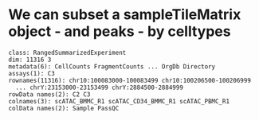 # We can subset a sampleTileMatrix object - and peaks - by celltypes

    class: RangedSummarizedExperiment 
    dim: 11316 3 
    metadata(6): CellCounts FragmentCounts ... OrgDb Directory
    assays(1): C3
    rownames(11316): chr10:100083000-100083499 chr10:100206500-100206999
      ... chrY:23153000-23153499 chrY:2884500-2884999
    rowData names(2): C2 C3
    colnames(3): scATAC_BMMC_R1 scATAC_CD34_BMMC_R1 scATAC_PBMC_R1
    colData names(2): Sample PassQC

